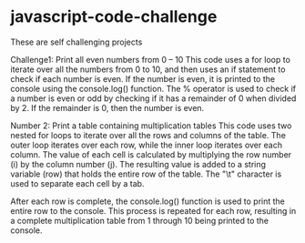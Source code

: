 # javascript-code-challenge
These are self challenging projects

Challenge1: Print all even numbers from 0 – 10
This code uses a for loop to iterate over all the numbers from 0 to 10, and then uses an if statement to check if each number is even. If the number is even, it is printed to the console using the console.log() function. The % operator is used to check if a number is even or odd by checking if it has a remainder of 0 when divided by 2. If the remainder is 0, then the number is even.

Number 2:  Print a table containing multiplication tables
 This code uses two nested for loops to iterate over all the rows and columns of the table. The outer loop iterates over each row, while the inner loop iterates over each column. The value of each cell is calculated by multiplying the row number (i) by the column number (j). The resulting value is added to a string variable (row) that holds the entire row of the table. The "\t" character is used to separate each cell by a tab.

After each row is complete, the console.log() function is used to print the entire row to the console. This process is repeated for each row, resulting in a complete multiplication table from 1 through 10 being printed to the console.